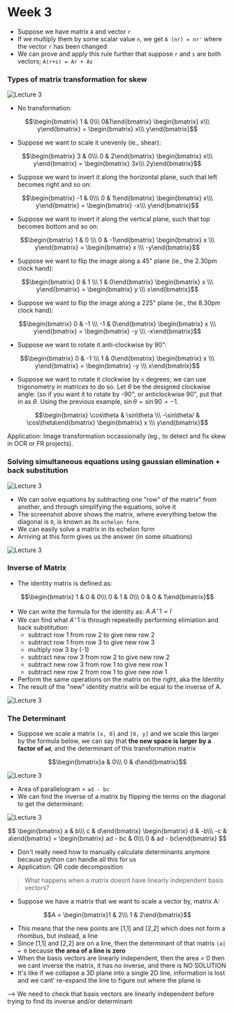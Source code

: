 # Week 3 

* Suppose we have matrix `A` and vector `r`
* If we multiply them by some scalar value `n`, we get `A (nr) = nr'` where the vector `r` has been changed 
* We can prove and apply this rule further that suppose `r` and `s` are both vectors; `A(r+s) = Ar + As`

### Types of matrix transformation for skew

![Lecture 3](imgs/w3_lect1.png)

* No transformation:

$$\begin{bmatrix} 1 & 0\\\ 0&1\end{bmatrix} 
\begin{bmatrix} x\\\ y\end{bmatrix} = 
\begin{bmatrix} x\\\ y\end{bmatrix}$$

* Suppose we want to scale it unevenly (ie., shear): 

$$\begin{bmatrix} 3 & 0\\\ 0 & 2\end{bmatrix}
\begin{bmatrix} x\\\ y\end{bmatrix} = 
\begin{bmatrix} 3x\\\ 2y\end{bmatrix}$$

* Suppose we want to invert it along the horizontal plane, such that left becomes right and so on: 

$$\begin{bmatrix} -1 & 0\\\ 0 & 1\end{bmatrix}
\begin{bmatrix} x\\\ y\end{bmatrix} = 
\begin{bmatrix} -x\\\ y\end{bmatrix}$$

* Suppose we want to invert it along the vertical plane, such that top becomes bottom and so on: 

$$\begin{bmatrix} 1 & 0 \\\ 0 & -1\end{bmatrix}
\begin{bmatrix} x \\\ y\end{bmatrix} = 
\begin{bmatrix} x \\\ -y\end{bmatrix}$$

* Suppose we want to flip the image along a 45" plane (ie., the 2.30pm clock hand):

$$\begin{bmatrix} 0 & 1 \\\ 1 & 0\end{bmatrix}
\begin{bmatrix} x \\\ y\end{bmatrix} = 
\begin{bmatrix} y \\\ x\end{bmatrix}$$

* Suppose we want to flip the image along a 225" plane (ie., the 8.30pm clock hand):

$$\begin{bmatrix} 0 & -1 \\\ -1 & 0\end{bmatrix}
\begin{bmatrix} x \\\ y\end{bmatrix} = 
\begin{bmatrix} -y \\\ -x\end{bmatrix}$$

* Suppose we want to rotate it anti-clockwise by 90": 

$$\begin{bmatrix} 0 & -1 \\\ 1 & 0\end{bmatrix}
\begin{bmatrix} x \\\ y\end{bmatrix} = 
\begin{bmatrix} -y \\\ x\end{bmatrix}$$

* Suppose we want to rotate it clockwise by `n` degrees; we can use trigonometry in matrices to do so. Let $\theta$ be the designed clockwise angle: (so if you want it to rotate by -90", or anticlockwise 90", put that in as $\theta$. Using the previous example, 
$\sin\theta = \sin 90 = -1$. 

$$\begin{bmatrix} \cos\theta & \sin\theta \\\ 
-\sin\theta/ & \cos\theta\end{bmatrix}
\begin{bmatrix} x \\\ y\end{bmatrix}$$

Application: Image transformation occassionally (eg., to detect and fix skew in OCR or FR projects). 

### Solving simultaneous equations using gaussian elimination + back substitution

![Lecture 3](imgs/w3_lect2.png)

* We can solve equations by subtracting one "row" of the matrix" from another, and through simplifying the equations, solve it
* The screenshot above shows the matrix, where everything below the diagonal is `0`, is known as its `echelon form`. 
* We can easily solve a matrix in its echelon form 
* Arriving at this form gives us the answer (in some situations)

![Lecture 3](imgs/w3_lect3.png)

### Inverse of Matrix

* The identity matrix is defined as: 

$$\begin{bmatrix} 1 & 0 & 0\\\ 0 & 1 & 0\\\
0 & 0 & 1\end{bmatrix}$$

* We can write the formula for the identity as: $A . A^-1 = I$
* We can find what $A^-1$ is through repeatedly performing elimiation and back substitution: 
	* subtract row 1 from row 2 to give new row 2  
	* subtract row 1 from row 3 to give new row 3 
	* multiply row 3 by (-1)
	* subtract new row 3 from row 2 to give new row 2 
	* subtract new row 3 from row 1 to give new row 1 
	* subtract new row 2 from row 1 to give new row 1 
* Perform the same operations on the matrix on the right, aka the Identity
* The result of the "new" identity matrix will be equal to the inverse of A.  

![Lecture 3](imgs/w3_lect4.png)

### The Determinant

* Suppose we scale a matrix `[x, 0]` and `[0, y]` and we scale this larger by the formula below, we can say that **the new space is larger by a factor of `ad`**, and the determinant of this transformation matrix

$$\begin{bmatrix}a & 0\\\ 0 & d\end{bmatrix}$$

![Lecture 3](imgs/w3_lect5.png)

* Area of parallelogram = `ad - bc` 
* We can find the inverse of a matrix by flipping the terms on the diagonal to get the determinant: 

![Lecture 3](imgs/w3_lect6.png)

$$
\begin{bmatrix} a & b\\\ c & d\end{bmatrix}
\begin{bmatrix} d & -b\\\ -c & a\end{bmatrix} = 
\begin{bmatrix} ad - bc & 0\\\ 0 & ad - bc\end{bmatrix}
$$

* Don't really need how to manually calculate determinants anymore because python can handle all this for us
* Application: QR code decomposition 

> What happens when a matrix doesnt have linearly independent basis vectors? 

* Suppose we have a matrix that we want to scale a vector by, matrix A:

$$A = \begin{bmatrix}1 & 2\\\ 1 & 2\end{bmatrix}$$

* This means that the new points are [1,1] and [2,2] which does not form a rhombus, but instead, a line 
* Since [1,1] and [2,2] are on a line, then the determinant of that matris `|a| = 0` because **the area of a line is zero** 
* When the basis vectors are linearly independent, then the area = 0 then we cant inverse the matrix, it has no inverse, and there is NO SOLUTION 
* It's like if we collapse a 3D plane into a single 2D line, information is lost and we cant' re-expand the line to figure out where the plane is 


--> We need to check that basis vectors are linearly independent before trying to find its inverse and/or determinant